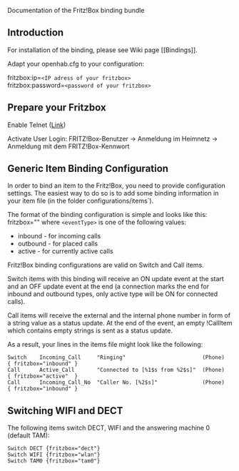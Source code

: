 Documentation of the Fritz!Box binding bundle

## Introduction

For installation of the binding, please see Wiki page [[Bindings]].

Adapt your openhab.cfg to your configuration:

fritzbox:ip=`<IP adress of your fritzbox>`<BR>
fritzbox:password=`<password of your fritzbox>`

## Prepare your Fritzbox
Enable Telnet ([Link](http://www.wehavemorefun.de/fritzbox/Starten_von_telnetd))

Activate User Login: FRITZ!Box-Benutzer -> Anmeldung im Heimnetz -> Anmeldung mit dem FRITZ!Box-Kennwort

## Generic Item Binding Configuration

In order to bind an item to the Fritz!Box, you need to provide configuration settings. The easiest way to do so is to add some binding information in your item file (in the folder configurations/items`). 

The format of the binding configuration is simple and looks like this:
    fritzbox="<eventType>"
where `<eventType>` is one of the following values:
- inbound - for incoming calls
- outbound - for placed calls
- active - for currently active calls

Fritz!Box binding configurations are valid on Switch and Call items.

Switch items with this binding will receive an ON update event at the start and an OFF update event at the end (a connection marks the end for inbound and outbound types, only active type will be ON for connected calls).

Call items will receive the external and the internal phone number in form of a string value as a status update. At the end of the event, an empty !CallItem which contains empty strings is sent as a status update.

As a result, your lines in the items file might look like the following:

    Switch    Incoming_Call     "Ringing"                        (Phone)    { fritzbox="inbound" }
    Call      Active_Call       "Connected to [%1$s from %2$s]"  (Phone)    { fritzbox="active"  }
    Call      Incoming_Call_No  "Caller No. [%2$s]"              (Phone)    { fritzbox="inbound" } 

## Switching WIFI and DECT

The following items switch DECT, WIFI and the answering machine 0 (default TAM):

    Switch DECT {fritzbox="dect"}
    Switch WIFI {fritzbox="wlan"}
    Switch TAM0 {fritzbox="tam0"}